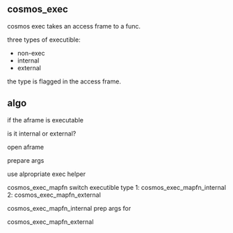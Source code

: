 



cosmos_exec
-----------

cosmos exec takes an access frame to a func.

three types of executible:

- non-exec
- internal
- external

the type is flagged in the access frame. 



algo
----

if the aframe is executable

is it internal or external?

open aframe

prepare args

use alpropriate exec helper

cosmos_exec_mapfn
   switch executible type
     1: cosmos_exec_mapfn_internal
     2: cosmos_exec_mapfn_external


cosmos_exec_mapfn_internal
   prep args for 

cosmos_exec_mapfn_external

